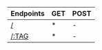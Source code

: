 **Endpoints**                       | **GET** | **POST**
| ------------                      | -------- | ------- |
[/](https://cr.is-a.dev)            |     *     |    -    |
[/:TAG](https://cr.is-a.dev/:TAG)   |     *     |    -     | 
